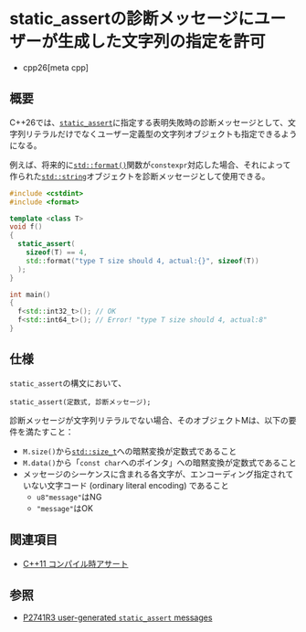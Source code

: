 # static_assertの診断メッセージにユーザーが生成した文字列の指定を許可
* cpp26[meta cpp]

## 概要
C++26では、[`static_assert`](/lang/cpp11/static_assert.md)に指定する表明失敗時の診断メッセージとして、文字列リテラルだけでなくユーザー定義型の文字列オブジェクトも指定できるようになる。

例えば、将来的に[`std::format()`](/reference/format/format.md)関数が`constexpr`対応した場合、それによって作られた[`std::string`](/reference/string/basic_string.md)オブジェクトを診断メッセージとして使用できる。

```cpp example
#include <cstdint>
#include <format>

template <class T>
void f()
{
  static_assert(
    sizeof(T) == 4,
    std::format("type T size should 4, actual:{}", sizeof(T))
  );
}

int main()
{
  f<std::int32_t>(); // OK
  f<std::int64_t>(); // Error! "type T size should 4, actual:8"
}
```


## 仕様
`static_assert`の構文において、

```
static_assert(定数式, 診断メッセージ);
```

診断メッセージが文字列リテラルでない場合、そのオブジェクトMは、以下の要件を満たすこと：

- `M.size()`から[`std::size_t`](/reference/cstddef/size_t.md)への暗黙変換が定数式であること
- `M.data()`から「`const char`へのポインタ」への暗黙変換が定数式であること
- メッセージのシーケンスに含まれる各文字が、エンコーディング指定されていない文字コード (ordinary literal encoding) であること
    - `u8"message"`はNG
    - `"message"`はOK


## 関連項目
- [C++11 コンパイル時アサート](/lang/cpp11/static_assert.md)


## 参照
- [P2741R3 user-generated `static_assert` messages](https://www.open-std.org/jtc1/sc22/wg21/docs/papers/2023/p2741r3.pdf)
